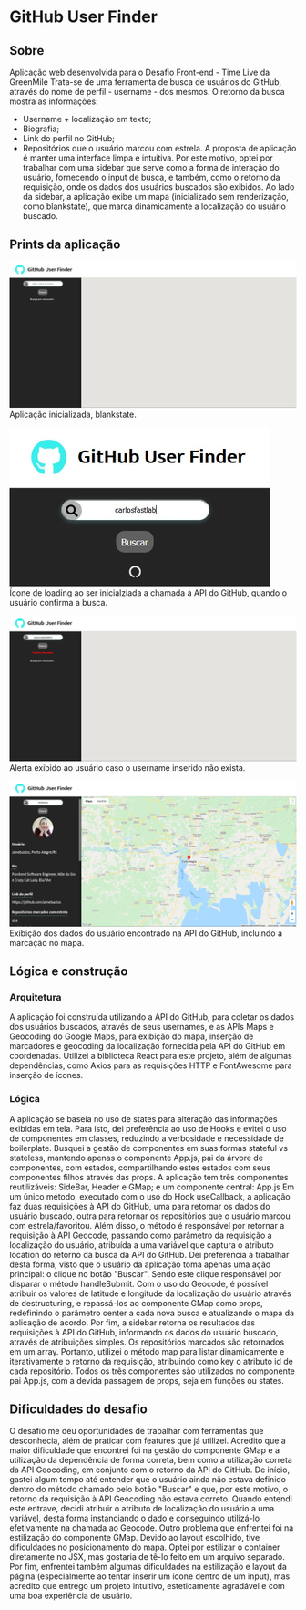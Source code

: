 # GitHub User Finder
## Sobre
Aplicação web desenvolvida para o Desafio Front-end - Time Live da GreenMile
Trata-se de uma ferramenta de busca de usuários do GitHub, através do nome de perfil - username - dos mesmos. 
O retorno da busca mostra as informações:
* Username + localização em texto;
* Biografia;
* Link do perfil no GitHub;
* Repositórios que o usuário marcou com estrela.
A proposta de aplicação é manter uma interface limpa e intuitiva. Por este motivo, optei por trabalhar com uma sidebar que serve como a forma de interação do usuário, fornecendo o input de busca, e também, como o retorno da requisição, onde os dados dos usuários buscados são exibidos.
Ao lado da sidebar, a aplicação exibe um mapa (inicializado sem renderização, como blankstate), que marca dinamicamente a localização do usuário buscado.

## Prints da aplicação
![screenshot](/prints/blankstate.jpg)
Aplicação inicializada, blankstate.

![screenshot](/prints/loadinguser.jpg)<br/>
Ícone de loading ao ser inicialziada a chamada à API do GitHub, quando o usuário confirma a busca.

![screenshot](/prints/nonexistinguser.jpg)
Alerta exibido ao usuário caso o username inserido não exista.

![screenshot](/prints/usefound.jpg)
Exibição dos dados do usuário encontrado na API do GitHub, incluindo a marcação no mapa.

## Lógica e construção
### Arquitetura
A aplicação foi construída utilizando a API do GitHub, para coletar os dados dos usuários buscados, através de seus usernames, e as APIs Maps e Geocoding do Google Maps, para exibição do mapa, inserção de marcadores e geocoding da localização fornecida pela API do GitHub em coordenadas.
Utilizei a biblioteca React para este projeto, além de algumas dependências, como Axios para as requisições HTTP e FontAwesome para inserção de ícones.

### Lógica
A aplicação se baseia no uso de states para alteração das informações exibidas em tela. Para isto, dei preferência ao uso de Hooks e evitei o uso de componentes em classes, reduzindo a verbosidade e necessidade de boilerplate.
Busquei a gestão de componentes em suas formas stateful vs stateless, mantendo apenas o componente App.js, pai da árvore de componentes, com estados, compartilhando estes estados com seus componentes filhos através das props.
A aplicação tem três componentes reutilizáveis: SideBar, Header e GMap; e um componente central: App.js
Em um único método, executado com o uso do Hook useCallback, a aplicação faz duas requisições à API do GitHub, uma para retornar os dados do usuário buscado, outra para retornar os repositórios que o usuário marcou com estrela/favoritou. Além disso, o método é responsável por retornar a requisição à API Geocode, passando como parâmetro da requisição a localização do usuário, atribuída a uma variável que captura o atributo location do retorno da busca da API do GitHub. 
Dei preferência a trabalhar desta forma, visto que o usuário da aplicação toma apenas uma ação principal: o clique no botão "Buscar". Sendo este clique responsável por disparar o método handleSubmit.
Com o uso do Geocode, é possível atribuir os valores de latitude e longitude da localização do usuário através de destructuring, e repassá-los ao componente GMap como props, redefinindo o parâmetro center a cada nova busca e atualizando o mapa da aplicação de acordo.
Por fim, a sidebar retorna os resultados das requisições à API do GitHub, informando os dados do usuário buscado, através de atribuições simples.
Os repositórios marcados são retornados em um array. Portanto, utilizei o método map para listar dinamicamente e iterativamente o retorno da requisição, atribuindo como key o atributo id de cada repositório.
Todos os três componentes são utilizados no componente pai App.js, com a devida passagem de props, seja em funções ou states.

## Dificuldades do desafio
O desafio me deu oportunidades de trabalhar com ferramentas que desconhecia, além de praticar com features que já utilizei.
Acredito que a maior dificuldade que encontrei foi na gestão do componente GMap e a utilização da dependência de forma correta, bem como a utilização correta da API Geocoding, em conjunto com o retorno da API do GitHub. De início, gastei algum tempo até entender que o usuário ainda não estava definido dentro do método chamado pelo botão "Buscar" e que, por este motivo, o retorno da requisição à API Geocoding não estava correto. Quando entendi este entrave, decidi atribuir o atributo de localização do usuário a uma variável, desta forma instanciando o dado e conseguindo utilizá-lo efetivamente na chamada ao Geocode.
Outro problema que enfrentei foi na estilização do componente GMap. Devido ao layout escolhido, tive dificuldades no posicionamento do mapa. Optei por estilizar o container diretamente no JSX, mas gostaria de tê-lo feito em um arquivo separado.
Por fim, enfrentei também algumas dificuldades na estilização e layout da página (especialmente ao tentar inserir um ícone dentro de um input), mas acredito que entrego um projeto intuitivo, esteticamente agradável e com uma boa experiência de usuário.
